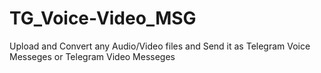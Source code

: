 # TG_Voice-Video_MSG
Upload and Convert any Audio/Video files and Send it as Telegram Voice Messeges or Telegram Video Messeges
